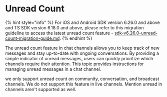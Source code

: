 # Unread Count

{% hint style="info" %}
For iOS and Android SDK version 6.26.0 and above and TS SDK version 6.18.0 and above, please refer to this migration guideline to access the latest unread count feature - [sdk-v6.26.0-unread-count-migration-guide.md](../../../../developers/migration-guides/sdk-v6.26.0-unread-count-migration-guide.md "mention").
{% endhint %}

The unread count feature in chat channels allows you to keep track of new messages and stay up-to-date with ongoing conversations. By providing a simple indicator of unread messages, users can quickly prioritize which channels require their attention. This topic provides instructions for managing unread messages in a chat channel.

we only support unread count on community, conversation, and broadcast channels. We do not support this feature in live channels. Mention unread in channels aren't supported as well.

